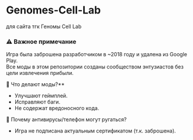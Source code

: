 # Genomes-Cell-Lab
для сайта тгк Геномы Cell Lab
### ⚠️ Важное примечание  
Игра была заброшена разработчиком в ~2018 году и удалена из Google Play.  
Все моды в этом репозитории созданы сообществом энтузиастов без цели извлечения прибыли.  

🔹 Что делают моды?**  
- Улучшают геймплей.  
- Исправляют баги.  
- Не содержат вредоносного кода.  

🔹 Почему антивирусы/телефон могут ругаться? 
- Игра не подписана актуальным сертификатом (т.к. заброшена).  